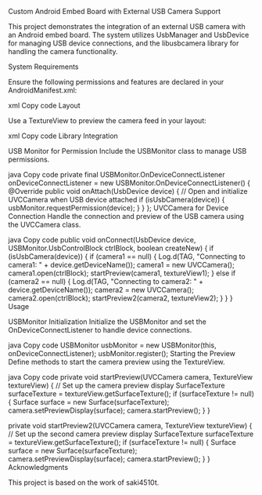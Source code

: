 Custom Android Embed Board with External USB Camera Support

This project demonstrates the integration of an external USB camera with an Android embed board. The system utilizes UsbManager and UsbDevice for managing USB device connections, and the libusbcamera library for handling the camera functionality.

System Requirements

Ensure the following permissions and features are declared in your AndroidManifest.xml:

xml
Copy code
<uses-permission android:name="android.permission.CAMERA" />
<uses-permission android:name="android.permission.INTERNET"/>
<uses-feature android:name="android.hardware.camera" />
<uses-permission android:name="android.permission.USB_PERMISSION" />
<uses-permission android:name="android.hardware.usb.action.USB_DEVICE_ATTACHED" />
<uses-permission android:name="android.hardware.usb.action.USB_DEVICE_DETACHED" />
Layout

Use a TextureView to preview the camera feed in your layout:

xml
Copy code
<TextureView
    android:id="@+id/textureView1"
    android:layout_width="match_parent"
    android:layout_height="match_parent"/>
<TextureView
    android:id="@+id/textureView2"
    android:layout_width="match_parent"
    android:layout_height="match_parent"/>
Library Integration

USB Monitor for Permission
Include the USBMonitor class to manage USB permissions.

java
Copy code
private final USBMonitor.OnDeviceConnectListener onDeviceConnectListener = new USBMonitor.OnDeviceConnectListener() {
    @Override
    public void onAttach(UsbDevice device) {
        // Open and initialize UVCCamera when USB device attached
        if (isUsbCamera(device)) {
            usbMonitor.requestPermission(device);
        }
    }
};
UVCCamera for Device Connection
Handle the connection and preview of the USB camera using the UVCCamera class.

java
Copy code
public void onConnect(UsbDevice device, USBMonitor.UsbControlBlock ctrlBlock, boolean createNew) {
    if (isUsbCamera(device)) {
        if (camera1 == null) {
            Log.d(TAG, "Connecting to camera1: " + device.getDeviceName());
            camera1 = new UVCCamera();
            camera1.open(ctrlBlock);
            startPreview(camera1, textureView1);
        } else if (camera2 == null) {
            Log.d(TAG, "Connecting to camera2: " + device.getDeviceName());
            camera2 = new UVCCamera();
            camera2.open(ctrlBlock);
            startPreview2(camera2, textureView2);
        }
    }
}
Usage

USBMonitor Initialization
Initialize the USBMonitor and set the OnDeviceConnectListener to handle device connections.

java
Copy code
USBMonitor usbMonitor = new USBMonitor(this, onDeviceConnectListener);
usbMonitor.register();
Starting the Preview
Define methods to start the camera preview using the TextureView.

java
Copy code
private void startPreview(UVCCamera camera, TextureView textureView) {
    // Set up the camera preview display
    SurfaceTexture surfaceTexture = textureView.getSurfaceTexture();
    if (surfaceTexture != null) {
        Surface surface = new Surface(surfaceTexture);
        camera.setPreviewDisplay(surface);
        camera.startPreview();
    }
}

private void startPreview2(UVCCamera camera, TextureView textureView) {
    // Set up the second camera preview display
    SurfaceTexture surfaceTexture = textureView.getSurfaceTexture();
    if (surfaceTexture != null) {
        Surface surface = new Surface(surfaceTexture);
        camera.setPreviewDisplay(surface);
        camera.startPreview();
    }
}
Acknowledgments

This project is based on the work of saki4510t.
